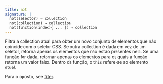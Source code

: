 ```yaml
---
title: not
signature: |
  not(selector) ⇒ collection
  not(collection) ⇒ collection
  not(function(index){ ... }) ⇒ collection
---
```


Filtra a collection atual para obter um novo conjunto de elementos que não
coincide com o seletor CSS. Se outra collection é dada em vez de um seletor,
retorna apenas os elementos que não estão presentes nela. Se uma função for dada,
retornar apenas os elementos para os quais a função retorna um valor falso.
Dentro da função, o `this` refere-se ao elemento atual.

Para o oposto, see [filter](#filter).